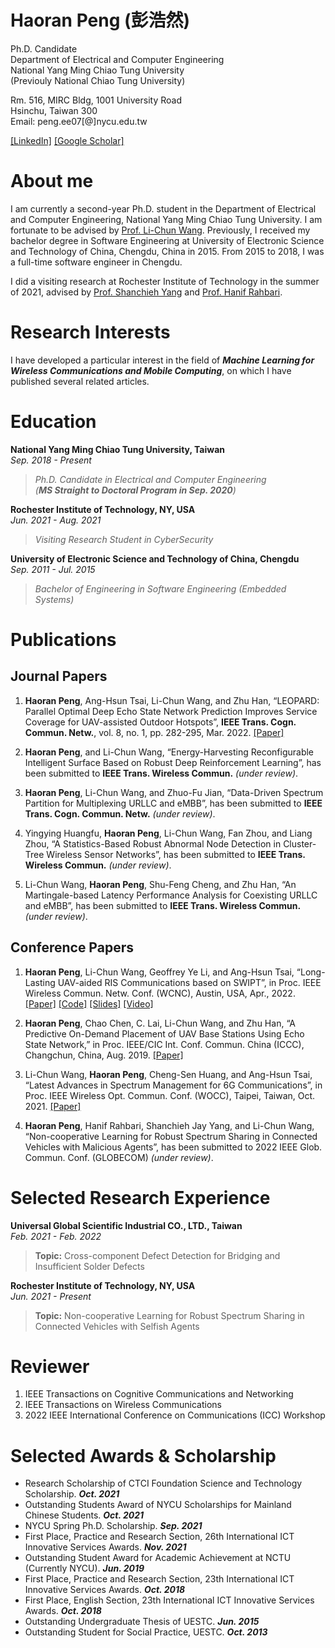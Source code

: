 # Haoran Peng (彭浩然)

Ph.D. Candidate<br>
Department of Electrical and Computer Engineering<br>
National Yang Ming Chiao Tung University<br>
(Previouly National Chiao Tung University)<br>


Rm. 516, MIRC Bldg, 1001 University Road<br>
Hsinchu, Taiwan 300<br>
Email: peng.ee07[@]nycu.edu.tw

[[LinkedIn]](https://www.linkedin.com/in/phr-michael/)  [[Google Scholar]](https://scholar.google.com/citations?user=AQrrNcsAAAAJ&hl=en)

# About me
I am currently a second-year Ph.D. student in the Department of Electrical and Computer Engineering, National Yang Ming Chiao Tung University.
I am fortunate to be advised by [Prof. Li-Chun Wang](https://wang.web.nycu.edu.tw/). Previously, I received my bachelor degree in Software Engineering at University of Electronic Science and Technology of China, Chengdu, China in 2015. From 2015 to 2018, I was a full-time software engineer in Chengdu. <br>

I did a visiting research at Rochester Institute of Technology in the summer of 2021, advised by [Prof. Shanchieh Yang](https://www.rit.edu/directory/sjyeec-shanchieh-yang) and [Prof. Hanif Rahbari](http://rahbari.csec.rit.edu/).

<!--**I am currently on the 2022-2023 academic job market, looking for postdoc positions in ECE, CSE etc., related with Machine Learning, Optimization, with applications in Wireless Communications, Networking, CyberSecurity. Please feel free to contact me if you are interested.**-->

# Research Interests

I have developed a particular interest in the field of ***Machine Learning for Wireless Communications and Mobile Computing***, on which I have published several related articles.

# Education
**National Yang Ming Chiao Tung University, Taiwan** <br>
*Sep. 2018 - Present*
>*Ph.D. Candidate in Electrical and Computer Engineering*<br>
>*(**MS Straight to Doctoral Program in Sep. 2020**)*

**Rochester Institute of Technology, NY, USA**<br>
*Jun. 2021 - Aug. 2021*
>*Visiting Research Student in CyberSecurity*

**University of Electronic Science and Technology of China, Chengdu**<br>
*Sep. 2011 - Jul. 2015*
>*Bachelor of Engineering in Software Engineering (Embedded Systems)* 

# Publications
## Journal Papers

 1. **Haoran Peng**, Ang-Hsun Tsai, Li-Chun Wang, and Zhu Han, “LEOPARD: Parallel Optimal Deep Echo State Network Prediction Improves Service Coverage for UAV-assisted Outdoor Hotspots”,  **IEEE Trans. Cogn. Commun. Netw.**, vol. 8, no. 1, pp. 282-295, Mar. 2022. [[Paper]](https://ieeexplore.ieee.org/document/9548955)

2. **Haoran Peng**, and Li-Chun Wang, “Energy-Harvesting Reconfigurable Intelligent Surface Based on Robust Deep Reinforcement Learning”, has been submitted to **IEEE Trans. Wireless Commun.** *(under review)*.

3. **Haoran Peng**, Li-Chun Wang, and Zhuo-Fu Jian, “Data-Driven Spectrum Partition for Multiplexing URLLC and eMBB”, has been submitted to **IEEE Trans. Cogn. Commun. Netw.** *(under review)*.

4. Yingying Huangfu, **Haoran Peng**, Li-Chun Wang, Fan Zhou, and Liang Zhou, “A Statistics-Based Robust Abnormal Node Detection in Cluster-Tree Wireless Sensor Networks”, has been submitted to **IEEE Trans. Wireless Commun.** *(under review)*.

5. Li-Chun Wang, **Haoran Peng**, Shu-Feng Cheng, and Zhu Han, “An Martingale-based Latency Performance Analysis for Coexisting URLLC and eMBB”, has been submitted to **IEEE Trans. Wireless Commun.** *(under review)*.

## Conference Papers

 1. **Haoran Peng**, Li-Chun Wang, Geoffrey Ye Li, and Ang-Hsun Tsai, “Long-Lasting UAV-aided RIS Communications based on SWIPT”, in Proc. IEEE Wireless Commun. Netw. Conf. (WCNC), Austin, USA, Apr., 2022. [[Paper]](https://ieeexplore.ieee.org/document/9771999) [[Code]](https://github.com/Haoran-Peng/UAV-RIS_EH_DDPG) [[Slides]](https://haoran-peng.github.io/Slides/EH_UAV_RIS.pdf) [[Video]](https://www.bilibili.com/video/BV1jL4y1F7oA#reply112394783936)

 2. **Haoran Peng**, Chao Chen, C. Lai, Li-Chun Wang, and Zhu Han, “A Predictive On-Demand Placement of UAV Base Stations Using Echo State Network,” in Proc. IEEE/CIC Int. Conf. Commun. China (ICCC), Changchun, China, Aug. 2019. [[Paper]](https://ieeexplore.ieee.org/document/8855868)

 3. Li-Chun Wang, **Haoran Peng**, Cheng-Sen Huang, and Ang-Hsun Tsai, “Latest Advances in Spectrum Management for 6G Communications”, in Proc. IEEE Wireless Opt. Commun. Conf. (WOCC), Taipei, Taiwan, Oct. 2021. [[Paper]](https://ieeexplore.ieee.org/document/9603218)

 4. **Haoran Peng**, Hanif Rahbari, Shanchieh Jay Yang, and Li-Chun Wang, “Non-cooperative Learning for Robust Spectrum Sharing in Connected Vehicles with Malicious Agents”, has been submitted to 2022 IEEE Glob. Commun. Conf. (GLOBECOM) *(under review)*.

# Selected Research Experience

**Universal Global Scientific Industrial CO., LTD., Taiwan**<br>
*Feb. 2021 - Feb. 2022*
>**Topic:** Cross-component Defect Detection for Bridging and Insufficient Solder Defects

**Rochester Institute of Technology, NY, USA**<br>
*Jun. 2021 - Present*
>**Topic:** Non-cooperative Learning for Robust Spectrum Sharing in Connected Vehicles with Selfish Agents

# Reviewer

1. IEEE Transactions on Cognitive Communications and Networking
2. IEEE Transactions on Wireless Communications
3. 2022 IEEE International Conference on Communications (ICC) Workshop

# Selected Awards & Scholarship

 - Research Scholarship of CTCI Foundation Science and Technology Scholarship. ***Oct. 2021***
 - Outstanding Students Award of NYCU Scholarships for Mainland Chinese Students.  ***Oct. 2021***
 - NYCU Spring Ph.D. Scholarship. ***Sep. 2021***
 - First Place, Practice and Research Section, 26th International ICT Innovative Services Awards.   ***Nov. 2021***
 - Outstanding Student Award for Academic Achievement at NCTU (Currently NYCU). ***Jun. 2019***
 - First Place, Practice and Research Section, 23th International ICT Innovative Services Awards. ***Oct. 2018***
 - First Place, English Section, 23th  International ICT Innovative Services Awards. ***Oct. 2018***
 - Outstanding Undergraduate Thesis of UESTC. ***Jun. 2015***
 - Outstanding Student for Social Practice, UESTC. ***Oct. 2013***

